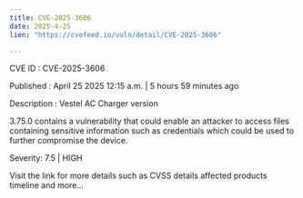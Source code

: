 ```yaml
---
title: CVE-2025-3606
date: 2025-4-25
lien: "https://cvefeed.io/vuln/detail/CVE-2025-3606"

---
```


CVE ID : CVE-2025-3606

Published :  April 25
2025
12:15 a.m. | 5 hours
59 minutes ago

Description : Vestel AC Charger 
version 

3.75.0 contains a vulnerability that 
could enable an attacker to access files containing sensitive 
information
such as credentials which could be used to further 
compromise the device.

Severity: 7.5 | HIGH

Visit the link for more details
such as CVSS details
affected products
timeline
and more...
